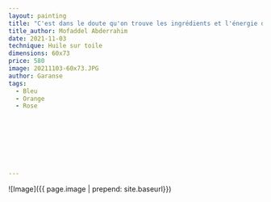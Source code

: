 ```yaml
---
layout: painting
title: "C'est dans le doute qu'on trouve les ingrédients et l'énergie de nos créations."                      
title_author: Mofaddel Abderrahim                                        
date: 2021-11-03
technique: Huile sur toile 
dimensions: 60x73
price: 580
image: 20211103-60x73.JPG
author: Garanse
tags:
  - Bleu
  - Orange
  - Rose
  
  
  
  
  
  
  
  
---
```

![Image]({{ page.image | prepend: site.baseurl}})

